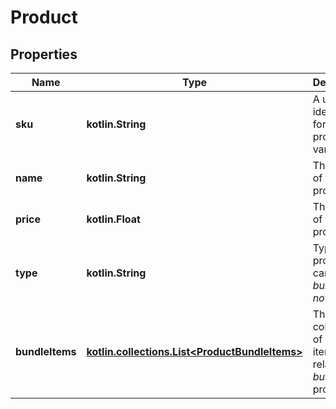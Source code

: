 
# Product

## Properties
Name | Type | Description | Notes
------------ | ------------- | ------------- | -------------
**sku** | **kotlin.String** | A unique identifier for the product variant |  [optional]
**name** | **kotlin.String** | The name of the product |  [optional]
**price** | **kotlin.Float** | The price of the product |  [optional]
**type** | **kotlin.String** | Type of the product, it can be *bundle* or *not_bundle* |  [optional]
**bundleItems** | [**kotlin.collections.List&lt;ProductBundleItems&gt;**](ProductBundleItems.md) | The collection of bundle items related to *bundle* products |  [optional]



